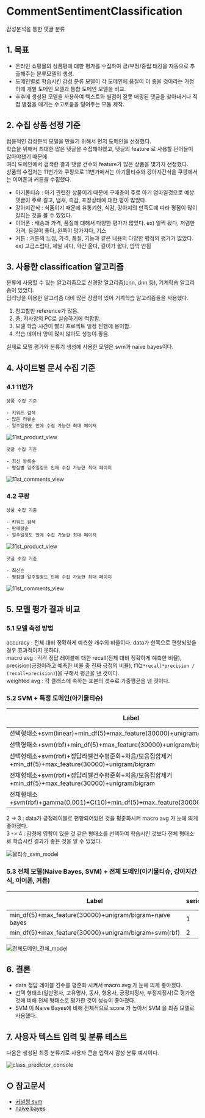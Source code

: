 # CommentSentimentClassification
감성분석을 통한 댓글 분류   

## 1. 목표
+ 온라인 쇼핑몰의 상품평에 대한 평가를 수집하여 긍/부정/중립 태깅을 자동으로 추출해주는 분류모델의 생성.   
+ 도메인별로 학습시킨 감성 분류 모델이 각 도메인에 품질이 더 좋을 것이라는 가정하에 개별 도메인 모델과 통합 도메인 모델을 비교.   
+ 추후에 생성된 모델을 사용하여 텍스트와 별점이 잘못 매핑된 댓글을 찾아내거나 직접 별점을 매기는 수고로움을 덜어주는 모듈 제작.   

## 2. 수집 상품 선정 기준
범용적인 감성분석 모델을 만들기 위해서 먼저 도메인을 선정했다.   
학습을 위해서 최대한 많은 댓글을 수집해야했고, 댓글의 feature 로 사용할 단어들이 많아야했기 때문에   
여러 도메인에서 검색한 결과 댓글 건수와 feature가 많은 상품을 몇가지 선정했다.   
상품의 수집처는 11번가와 쿠팡으로 11번가에서는 아기물티슈와 강아지간식을 쿠팡에서는 이어폰과 커튼을 수집했다.   
+ 아기물티슈 : 아기 관련한 상품이기 때문에 구매층이 주로 아기 엄마일것으로 예상. 댓글이 주로 길고, 냄새, 촉감, 포장상태에 대한 평이 많았다.
+ 강아지간식 : 식품이기 때문에 유통기한, 식감, 강아지의 만족도에 따라 평점이 많이 갈리는 것을 볼 수 있었다.
+ 이어폰 : 배송과 가격, 품질에 대해서 다양한 평가가 많았다. ex) 일찍 왔다, 저렴한 가격, 음질이 좋다, 왼쪽이 망가지다, 기스
+ 커튼 : 커튼의 느낌, 가격, 품질, 기능과 같은 내용의 다양한 평점의 평가가 많았다. ex) 고급스럽다, 제일 싸다, 약간 울다, 길이가 짧다, 암막 안됨

## 3. 사용한 classification 알고리즘
분류에 사용할 수 있는 알고리즘으로 신경망 알고리즘(cnn, dnn 등), 기계학습 알고리즘이 있었다.   
딥러닝을 이용한 알고리즘 대비 많은 장점이 있어 기계학습 알고리즘들을 사용했다.
1. 참고할만 reference가 많음.
2. 중, 저사양의 PC로 실습하기에 적합함.
3. 모델 학습 시간이 빨라 프로젝트 일정 진행에 용이함.
4. 학습 데이터 양이 많지 않아도 성능이 좋음.

실제로 모델 평가와 분류기 생성에 사용한 모델은 svm과 naive bayes이다.   

## 4. 사이트별 문서 수집 기준   
### 4.1 11번가
    상품 수집 기준   
    
    - 키워드 검색
    - 많은 리뷰순
    - 일주일정도 안에 수집 가능한 최대 페이지
![11st_product_view](image/11st_product_view.PNG)

    댓글 수집 기준
    
    - 최신 등록순
    - 평점별 일주일정도 안에 수집 가능한 최대 페이지
![11st_comments_view](image/11st_comments_view.PNG)
### 4.2 쿠팡
    상품 수집 기준
    
    - 키워드 검색
    - 판매량순
    - 일주일정도 안에 수집 가능한 최대 페이지
![11st_product_view](image/coopang_product_view.PNG)

    댓글 수집 기준
    
    - 최신순
    - 평점별 일주일정도 안에 수집 가능한 최대 페이지
![11st_comments_view](image/coopang_comments_view.PNG)

## 5. 모델 평가 결과 비교

### 5.1 모델 측정 방법
accuracy : 전체 대비 정확하게 예측한 개수의 비율이다. data가 한쪽으로 편향되있을 경우 효과적이지 못하다.   
macro avg : 각각 정답 레이블에 대한 recall(전체 대비 정확하게 예측한 비율), precision(긍정이라고 예측한 비율 중 진짜 긍정의 비율), f1(`2*recall*precision / (recall+precision)`)을 구해서 평균을 낸 것이다.   
weighted avg : 각 클래스에 속하는 표본의 갯수로 가중평균을 낸 것이다.

### 5.2 SVM + 특정 도메인(아기물티슈)
| Label        | series        | accuracy  | macro avg | weighted avg |
| ------------ |:-------------:|:---------:|:---------:|-------------:|
| 선택형태소+svm(linear)+min_df(5)+max_feature(30000)+unigram/bigram | 1 | 0.88 | 0.46 | 0.87 |
| 선택형태소+svm(rbf)+min_df(5)+max_feature(30000)+unigram/bigram | 2 |  0.9 | 0.33 | 0.86 |
| 선택형태소+svm(rbf)+정답라벨건수평준화+자음/모음집합제거+min_df(5)+max_feature(30000)+unigram/bigram | 3 | 0.69 | 0.7 | 0.69 |
| 전체형태소+svm(rbf)+정답라벨건수평준화+자음/모음집합제거+min_df(5)+max_feature(30000)+unigram/bigram | 4 | 0.75 | 0.75 | 0.75 |
| 전체형태소+svm(rbf)+gamma(0.001)+C(10)+min_df(5)+max_feature(30000)+unigram/bigram | 5 | 0.8 | 0.67 | 0.78 |
    
2 -> 3 : data가 긍정레이블로 편향되어있던 것을 평준화시켜 macro avg 가 눈에 띄게 좋아졌다.  
3 -> 4 : 감정에 영향이 있을 것 같은 형태소를 선택하여 학습시킨 것보다 전체 형태소로 학습시킨 결과가 좋은 것을 알 수 있었다.
   
   ![물티슈_svm_model](image/SVM.JPG)
    
### 5.3 전체 모델(Naive Bayes, SVM) + 전체 도메인(아기물티슈, 강아지간식, 이어폰, 커튼)
| Label | series | accuracy | macro avg | weighted avg |
| --- | --- | --- | --- | --- |
| min_df(5)+max_feature(30000)+unigram/bigram+naïve bayes | 1 | 0.77 | 0.69 | 0.77 |
| min_df(5)+max_feature(30000)+unigram/bigram+svm(rbf) | 2 | 0.81 | 0.72 | 0.8 |
   
   ![전체도메인_전체_model](image/전체_도메인.JPG)
    
## 6. 결론
+ data 정답 레이블 건수를 평준화 시켜서 macro avg 가 눈에 띄게 좋아졌다.
+ 선택 형태소(일반명사, 고유명사, 동사, 형용사, 긍정지정사, 부정지정사)로 평가한 것에 비해 전체 형태소로 평가한 것이 성능이 좋아졌다.
+ SVM 이 Naive Bayes에 비해 전체적으로 score 가 높아서 SVM 을 최종 모델로 사용했다.

## 7. 사용자 텍스트 입력 및 분류 테스트   
다음은 생성된 최종 분류기로 사용자 콘솔 입력시 감성 분류 예시이다.   
   
![class_predictor_console](image/class_predictor_console.PNG)

## ○ 참고문서
* [커널형 svm](https://datascienceschool.net/view-notebook/69278a5de79449019ad1f51a614ef87c/)
* [naive bayes](https://datascienceschool.net/view-notebook/c19b48e3c7b048668f2bb0a113bd25f7/)
